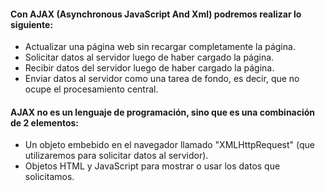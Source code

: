 #### Con AJAX (Asynchronous JavaScript And Xml) podremos realizar lo siguiente:
- Actualizar una página web sin recargar completamente la página.
- Solicitar datos al servidor luego de haber cargado la página.  
- Recibir datos del servidor luego de haber cargado la página.  
- Enviar datos al servidor como una tarea de fondo, es decir, que no ocupe el procesamiento central.

#### AJAX no es un lenguaje de programación, sino que es una combinación de 2 elementos:
- Un objeto embebido en el navegador llamado "XMLHttpRequest" (que utilizaremos para solicitar datos al servidor).  
- Objetos HTML y JavaScript para mostrar o usar los datos que solicitamos.